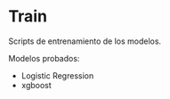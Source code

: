 # Train

Scripts de entrenamiento de los modelos.

Modelos probados:
- Logistic Regression
- xgboost
